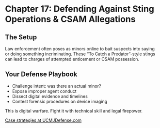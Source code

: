 # Chapter 17: Defending Against Sting Operations & CSAM Allegations

## The Setup

Law enforcement often poses as minors online to bait suspects into saying or doing something incriminating. These “To Catch a Predator”-style stings can lead to charges of attempted enticement or CSAM possession.

## Your Defense Playbook

- Challenge intent: was there an actual minor?
- Expose improper agent conduct
- Dissect digital evidence and timelines
- Contest forensic procedures on device imaging

This is digital warfare. Fight it with technical skill and legal firepower.

[Case strategies at UCMJDefense.com](https://ucmjdefense.com)
